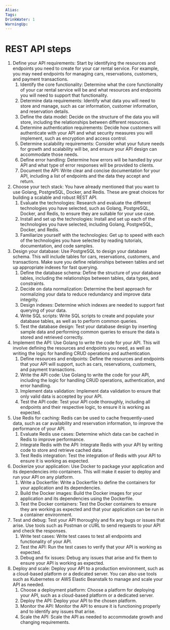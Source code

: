 ```yaml
---
Alias:
Tags:
DrinkWater: 1
WarningUp:
---
```


# REST API steps

1.  Define your API requirements: Start by identifying the resources and endpoints you need to create for your car rental service. For example, you may need endpoints for managing cars, reservations, customers, and payment transactions.
	1.  Identify the core functionality: Determine what the core functionality of your car rental service will be and what resources and endpoints you will need to support that functionality.
	2.  Determine data requirements: Identify what data you will need to store and manage, such as car information, customer information, and reservation details.
	3.  Define the data model: Decide on the structure of the data you will store, including the relationships between different resources.
	4.  Determine authentication requirements: Decide how customers will authenticate with your API and what security measures you will implement, such as encryption and access control.
	5.  Determine scalability requirements: Consider what your future needs for growth and scalability will be, and ensure your API design can accommodate those needs.
	6.  Define error handling: Determine how errors will be handled by your API and what type of error responses will be provided to clients.
	7.  Document the API: Write clear and concise documentation for your API, including a list of endpoints and the data they accept and return.
2.  Choose your tech stack: You have already mentioned that you want to use Golang, PostgreSQL, Docker, and Redis. These are great choices for building a scalable and robust REST API.
	1.  Evaluate the technologies: Research and evaluate the different technologies you have selected, such as Golang, PostgreSQL, Docker, and Redis, to ensure they are suitable for your use case.
	2.  Install and set up the technologies: Install and set up each of the technologies you have selected, including Golang, PostgreSQL, Docker, and Redis.
	3.  Familiarize yourself with the technologies: Get up to speed with each of the technologies you have selected by reading tutorials, documentation, and code samples.
3.  Design your database: Use PostgreSQL to design your database schema. This will include tables for cars, reservations, customers, and transactions. Make sure you define relationships between tables and set up appropriate indexes for fast querying.
	1.  Define the database schema: Define the structure of your database tables, including the relationships between tables, data types, and constraints.
	2.  Decide on data normalization: Determine the best approach for normalizing your data to reduce redundancy and improve data integrity.
	3.  Design indexes: Determine which indexes are needed to support fast querying of your data.
	4.  Write SQL scripts: Write SQL scripts to create and populate your database tables, as well as to perform common queries.
	5.  Test the database design: Test your database design by inserting sample data and performing common queries to ensure the data is stored and retrieved correctly.
4.  Implement the API: Use Golang to write the code for your API. This will involve defining the resources and endpoints you need, as well as writing the logic for handling CRUD operations and authentication.
	1.  Define resources and endpoints: Define the resources and endpoints that your API will support, such as cars, reservations, customers, and payment transactions.
	2.  Write the API code: Use Golang to write the code for your API, including the logic for handling CRUD operations, authentication, and error handling.
	3.  Implement data validation: Implement data validation to ensure that only valid data is accepted by your API.
	4.  Test the API code: Test your API code thoroughly, including all endpoints and their respective logic, to ensure it is working as expected.
5.  Use Redis for caching: Redis can be used to cache frequently-used data, such as car availability and reservation information, to improve the performance of your API.
	1.  Evaluate Redis use cases: Determine which data can be cached in Redis to improve performance.
	2.  Integrate Redis with the API: Integrate Redis with your API by writing code to store and retrieve cached data.
	3.  Test Redis integration: Test the integration of Redis with your API to ensure it is working as expected.
6.  Dockerize your application: Use Docker to package your application and its dependencies into containers. This will make it easier to deploy and run your API on any platform.
	1.  Write a Dockerfile: Write a Dockerfile to define the containers for your application and its dependencies.
	2.  Build the Docker images: Build the Docker images for your application and its dependencies using the Dockerfile.
	3.  Test the Docker containers: Test the Docker containers to ensure they are working as expected and that your application can be run in a container environment.
7. Test and debug: Test your API thoroughly and fix any bugs or issues that arise. Use tools such as Postman or cURL to send requests to your API and check the responses.
	1.  Write test cases: Write test cases to test all endpoints and functionality of your API.    
	2.  Test the API: Run the test cases to verify that your API is working as expected.
	3.  Debug and fix issues: Debug any issues that arise and fix them to ensure your API is working as expected.
8.  Deploy and scale: Deploy your API to a production environment, such as a cloud-based platform or a dedicated server. You can also use tools such as Kubernetes or AWS Elastic Beanstalk to manage and scale your API as needed.
	1. Choose a deployment platform: Choose a platform for deploying your API, such as a cloud-based platform or a dedicated server.
	2. Deploy the API: Deploy your API to the chosen platform.
	3. Monitor the API: Monitor the API to ensure it is functioning properly and to identify any issues that arise.
	4. Scale the API: Scale the API as needed to accommodate growth and changing requirements.

